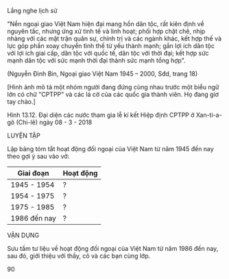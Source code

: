 Lắng nghe lịch sử

"Nền ngoại giao Việt Nam hiện đại mang hồn dân tộc, rất kiên định về nguyên tắc, nhưng ứng xử tinh tế và linh hoạt; phối hợp chặt chẽ, nhịp nhàng với các mặt trận quân sự, chính trị và các ngành khác, kết hợp thế và lực góp phần xoay chuyển tình thế từ yếu thành mạnh; gắn lợi ích dân tộc với lợi ích giai cấp, dân tộc với quốc tế, dân tộc với thời đại; kết hợp sức mạnh dân tộc với sức mạnh thời đại thành sức mạnh tổng hợp".

(Nguyễn Đình Bin, Ngoại giao Việt Nam 1945 – 2000, Sđd, trang 18)

[Hình ảnh mô tả một nhóm người đang đứng cùng nhau trước một biểu ngữ lớn có chữ "CPTPP" và các lá cờ của các quốc gia thành viên. Họ đang giơ tay chào.]

Hình 13.12. Đại diện các nước tham gia lễ kí kết Hiệp định CPTPP ở Xan-ti-a-gô (Chi-lê) ngày 08 - 3 - 2018

LUYỆN TẬP

Lập bảng tóm tắt hoạt động đối ngoại của Việt Nam từ năm 1945 đến nay theo gợi ý sau vào vở:

Giai đoạn | Hoạt động
--- | ---
1945 - 1954 | ?
1954 - 1975 | ?
1975 - 1985 | ?
1986 đến nay | ?

VẬN DỤNG

Sưu tầm tư liệu về hoạt động đối ngoại của Việt Nam từ năm 1986 đến nay, sau đó, giới thiệu với thầy, cô và các bạn cùng lớp.

90